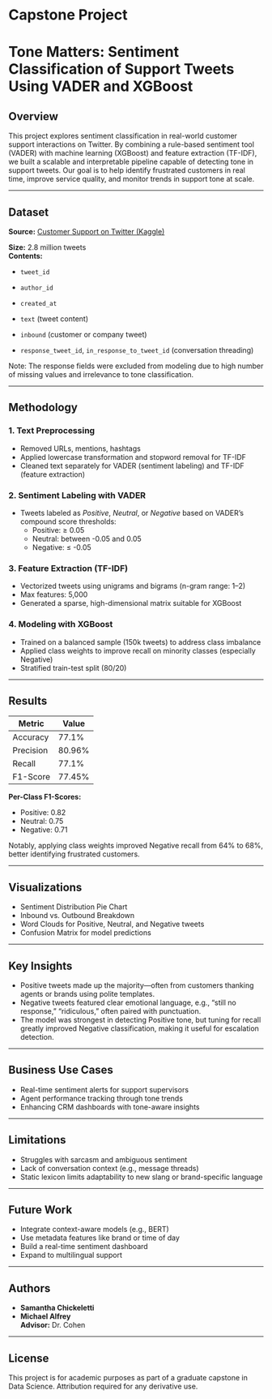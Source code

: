 # Capstone Project

# Tone Matters: Sentiment Classification of Support Tweets Using VADER and XGBoost

## Overview
This project explores sentiment classification in real-world customer support interactions on Twitter. By combining a rule-based sentiment tool (VADER) with machine learning (XGBoost) and feature extraction (TF-IDF), we built a scalable and interpretable pipeline capable of detecting tone in support tweets. Our goal is to help identify frustrated customers in real time, improve service quality, and monitor trends in support tone at scale.

---

## Dataset
**Source:** [Customer Support on Twitter (Kaggle)](https://www.kaggle.com/datasets/thoughtvector/customer-support-on-twitter)

**Size:** 2.8 million tweets  
**Contents:**

- `tweet_id`

- `author_id`

- `created_at`

- `text` (tweet content)

- `inbound` (customer or company tweet)

- `response_tweet_id`, `in_response_to_tweet_id` (conversation threading)

Note: The response fields were excluded from modeling due to high number of missing values and irrelevance to tone classification.

---

## Methodology

### 1. **Text Preprocessing**

- Removed URLs, mentions, hashtags
- Applied lowercase transformation and stopword removal for TF-IDF
- Cleaned text separately for VADER (sentiment labeling) and TF-IDF (feature extraction)

### 2. **Sentiment Labeling with VADER**

- Tweets labeled as *Positive*, *Neutral*, or *Negative* based on VADER’s compound score thresholds:
  - Positive: ≥ 0.05
  - Neutral: between -0.05 and 0.05
  - Negative: ≤ -0.05

### 3. **Feature Extraction (TF-IDF)**
- Vectorized tweets using unigrams and bigrams (n-gram range: 1–2)
- Max features: 5,000
- Generated a sparse, high-dimensional matrix suitable for XGBoost

### 4. **Modeling with XGBoost**
- Trained on a balanced sample (150k tweets) to address class imbalance
- Applied class weights to improve recall on minority classes (especially Negative)
- Stratified train-test split (80/20)

---

## Results

|Metric      | Value   |
|------------|---------|
|Accuracy    | 77.1%   |
|Precision   | 80.96%  |
|Recall      | 77.1%   |
|F1-Score    | 77.45%  |

**Per-Class F1-Scores:**

- Positive: 0.82  
- Neutral: 0.75  
- Negative: 0.71  

Notably, applying class weights improved Negative recall from 64% to 68%, better identifying frustrated customers.

---

## Visualizations
- Sentiment Distribution Pie Chart
- Inbound vs. Outbound Breakdown
- Word Clouds for Positive, Neutral, and Negative tweets
- Confusion Matrix for model predictions

---

## Key Insights
- Positive tweets made up the majority—often from customers thanking agents or brands using polite templates.
- Negative tweets featured clear emotional language, e.g., “still no response,” “ridiculous,” often paired with punctuation.
- The model was strongest in detecting Positive tone, but tuning for recall greatly improved Negative classification, making it useful for escalation detection.

---

## Business Use Cases
- Real-time sentiment alerts for support supervisors
- Agent performance tracking through tone trends
- Enhancing CRM dashboards with tone-aware insights

---

## Limitations
- Struggles with sarcasm and ambiguous sentiment
- Lack of conversation context (e.g., message threads)
- Static lexicon limits adaptability to new slang or brand-specific language

---

## Future Work
- Integrate context-aware models (e.g., BERT)
- Use metadata features like brand or time of day
- Build a real-time sentiment dashboard
- Expand to multilingual support

---

## Authors
- **Samantha Chickeletti**  
- **Michael Alfrey**  
**Advisor:** Dr. Cohen

---

## License
This project is for academic purposes as part of a graduate capstone in Data Science. Attribution required for any derivative use.


